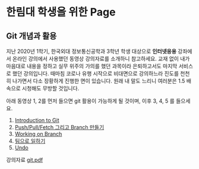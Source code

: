 # 한림대 학생을 위한 Page
## Git 개념과 활용
지난 2020년 1학기, 한국외대 정보통신공학과 3학년 학생 대상으로 **인터넷응용** 강좌에서 온라인 강의에서 사용했던 동영상 강의자료를 소개하니 참고하세요. 교재 없이 내가 마음대로 내용을 정하고 실무 위주의 가의를 했던 과목이라 은퇴하고서도 마지막 서비스로 했던 강의입니다. 때마침 코로나 유행 시작으로 비대면으로 강의하느라 진도를 천천히 나가면서 다소 장황하게 진행한 면이 있습니다.
원래 내 말도 느리니 여러분은 1.5 배속으로 시청해도 무방할 것입니다.

아래 동영상 1, 2를 먼저 들으면 git 활용이 가능하게 될 것이며, 이후 3, 4, 5 를 들으세요.
1. [Introduction to Git](https://youtu.be/uI9OVZFZ2Ds)
2. [Push/Pull/Fetch 그리고 Branch 만들기](https://youtu.be/wEewus8C-fc)
3. [Working on Branch](https://youtu.be/0pQEQKgA-2g)
4. [팀으로 일하기](https://youtu.be/ekyRlEmthkw)
5. [Undo](https://youtu.be/hKCbjtYXdoM)

강의자료 [git.pdf](./git.pdf)

